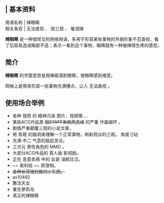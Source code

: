 |  **基本资料**  
---  
用语名称  |  辣眼睛   
相关条目  |  无法直视  、  毁三观  、  催泪弹   
  
**辣眼睛** 是一种很常见的网络用语，多用于形容某些事物的外貌形象不忍直视、看了后容易造成眼部不适；表示一看到这个事物，眼睛就有一种被辣得生疼的感觉。

##  简介

**辣眼睛** 的字面意思是用辣椒滴到眼睛，使眼睛感到难受。

网络上是用来形容一些事物充满槽点，让人  无法直视  。

##  使用场合举例

  * 各种  猎奇  的  精神污染  图片、视频等.... 
  * 某些ACG作品里 ~~因STAFF发疯而造成~~ 的严重  作画崩坏  。 
  * 剧情严重颠覆三观的小说文章。 
  * 用  奇葩  的脑洞来理解一个正常事物，刷新观众的三观。  角度刁钻 
  * 充满  中二  气息的尴尬言论。 
  * 三次元  男性角色的  MMD  。 
  * 大部分ACG作品的  真人版  影视剧。 
  * 正在  恶意卖萌  中的  女装  油腻壮汉。 
  * ~~ 奥利给  ~~ 排泄物。 
  * ~~各种长得很别致的小东西。~~
  * av10492 
  * 舞法天女 
  * 重生萝莉岛 
  * 真正的辣眼睛 